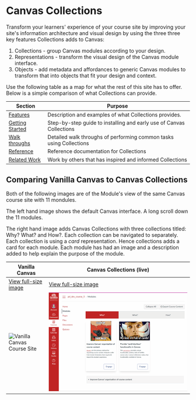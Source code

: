 # Canvas Collections

Transform your learners' experience of your course site by improving your site's information architecture and visual design by using the three three key features Collections adds to Canvas:

1. Collections - group Canvas modules according to your design.
2. Representations - transform the visual design of the Canvas module interface.
3. Objects - add metadata and affordances to generic Canvas modules to transform that into objects that fit your design and context.

Use the following table as a map for what the rest of this site has to offer. Below is a simple comparison of what Collections can provide.

| Section | Purpose |
| --- | --- |
| [Features](features.md) | Description and examples of what Collections provides. |
| [Getting Started](getting-started/index.md) | Step-by-step guide to installing and early use of Canvas Collections |
| [Walk throughs](walk-throughs/index.md) | Detailed walk throughs of performing common tasks using  Collections |
| [Reference](reference/index.md) | Reference documentation for Collections |
| [Related Work](related-work.md) | Work by others that has inspired and informed Collections |

## Comparing Vanilla Canvas to Canvas Collections

Both of the following images are of the Module's view of the same Canvas course site with 11 mondules.

The left hand image shows the default Canvas interface. A long scroll down the 11 modules.

The right hand image adds Canvas Collections with three collections titled: Why? What? and How?. Each collection can be navigated to separately. Each collection is using a _card_ representation. Hence collections adds a card for each module. Each module has had an image and a description added to help explain the purpose of the module.

| Vanilla Canvas | Canvas Collections (live) |
| -------------- | ------------------ |
| [View full-size image](assets/vanillaModules.gif) | [View full-size image](assets/withCanvasCollections.gif) |
| ![Vanilla Canvas Course Site](assets/vanillaModules.gif) | ![Same site with Canvas Collections](assets/withCanvasCollections.gif) |
